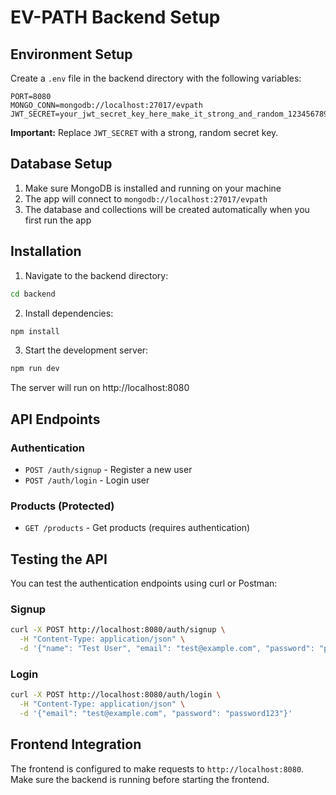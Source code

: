 # EV-PATH Backend Setup

## Environment Setup

Create a `.env` file in the backend directory with the following variables:

```env
PORT=8080
MONGO_CONN=mongodb://localhost:27017/evpath
JWT_SECRET=your_jwt_secret_key_here_make_it_strong_and_random_123456789
```

**Important:** Replace `JWT_SECRET` with a strong, random secret key.

## Database Setup

1. Make sure MongoDB is installed and running on your machine
2. The app will connect to `mongodb://localhost:27017/evpath`
3. The database and collections will be created automatically when you first run the app

## Installation

1. Navigate to the backend directory:
```bash
cd backend
```

2. Install dependencies:
```bash
npm install
```

3. Start the development server:
```bash
npm run dev
```

The server will run on http://localhost:8080

## API Endpoints

### Authentication
- `POST /auth/signup` - Register a new user
- `POST /auth/login` - Login user

### Products (Protected)
- `GET /products` - Get products (requires authentication)

## Testing the API

You can test the authentication endpoints using curl or Postman:

### Signup
```bash
curl -X POST http://localhost:8080/auth/signup \
  -H "Content-Type: application/json" \
  -d '{"name": "Test User", "email": "test@example.com", "password": "password123"}'
```

### Login
```bash
curl -X POST http://localhost:8080/auth/login \
  -H "Content-Type: application/json" \
  -d '{"email": "test@example.com", "password": "password123"}'
```

## Frontend Integration

The frontend is configured to make requests to `http://localhost:8080`. Make sure the backend is running before starting the frontend.


